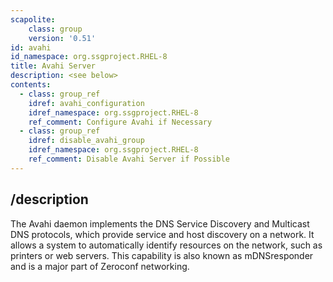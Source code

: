 ```yaml
---
scapolite:
    class: group
    version: '0.51'
id: avahi
id_namespace: org.ssgproject.RHEL-8
title: Avahi Server
description: <see below>
contents:
  - class: group_ref
    idref: avahi_configuration
    idref_namespace: org.ssgproject.RHEL-8
    ref_comment: Configure Avahi if Necessary
  - class: group_ref
    idref: disable_avahi_group
    idref_namespace: org.ssgproject.RHEL-8
    ref_comment: Disable Avahi Server if Possible
---
```



## /description

The
Avahi daemon implements the DNS Service Discovery and Multicast DNS
protocols, which provide service and host discovery on a network. It
allows a system to automatically identify resources on the network, such
as printers or web servers. This capability is also known as
mDNSresponder and is a major part of Zeroconf networking.
